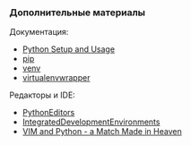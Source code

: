### Дополнительные материалы

Документация:

* [Python Setup and Usage](https://docs.python.org/3/using/index.html)
* [pip](https://pip.pypa.io/en/stable/)
* [venv](https://docs.python.org/3/library/venv.html)
* [virtualenvwrapper](http://virtualenvwrapper.readthedocs.io/en/latest/index.html)

Редакторы и IDE:

* [PythonEditors](https://wiki.python.org/moin/PythonEditors/)
* [IntegratedDevelopmentEnvironments](https://wiki.python.org/moin/IntegratedDevelopmentEnvironments/)
* [VIM and Python - a Match Made in Heaven](https://realpython.com/blog/python/vim-and-python-a-match-made-in-heaven/)
